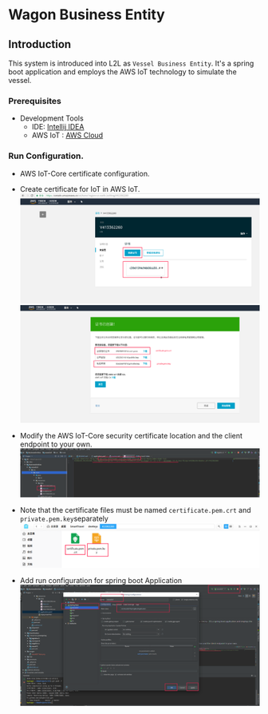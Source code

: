 # Wagon Business Entity
## Introduction
This system is introduced into L2L as `Vessel Business Entity`. It's a spring boot application and employs the AWS IoT technology to simulate the vessel.
### Prerequisites 
- Development Tools
   - IDE: [Intellij IDEA](https://www.jetbrains.com/idea/download)
   - AWS IoT : [AWS Cloud](https://console.amazonaws.cn/iot/home?region=cn-north-1#/dashboard)
### Run Configuration.
- AWS IoT-Core certificate configuration.
 - Create certificate for IoT in AWS IoT.
  ![vessel_cert](../../images/vessel_cert.png) 
 ![create_cert](../../images/create_cert.png) 

 - Modify the AWS IoT-Core security certificate location and the client endpoint to your own.
 ![vessel_iot_keys](../../images/vesselIoT_keys.png) 
 - Note that the certificate files must be named `certificate.pem.crt` and `private.pem.key`separately
   ![vessel_iot_cert_name](../../images/vesselIoT_cert_name.png) 
- Add run configuration for spring boot Application 
 ![vessel_iot_keys](../../images/vesselIoT_run_conf.png) 


